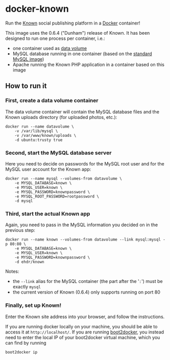 docker-known
=========

Run the [Known][1] social publishing platform in a [Docker][2] container!

This image uses the 0.6.4 ("Dunham") release of Known. It has been designed
to run one process per container, i.e.:

- one container used as [data volume][3]
- MySQL database running in one container (based on the [standard MySQL image][4])
- Apache running the Known PHP application in a container based on this image

How to run it
-----------

### First, create a data volume container
The data volume container will contain the MySQL database files and the Known
uploads directory (for uploaded photos, etc.):

    docker run --name datavolume \
        -v /var/lib/mysql \
        -v /var/www/known/uploads \
        -d ubuntu:trusty true

### Second, start the MySQL database server

Here you need to decide on passwords for the MySQL root user and for the MySQL
user account for the Known app:

    docker run --name mysql --volumes-from datavolume \
        -e MYSQL_DATABASE=known \
        -e MYSQL_USER=known \
        -e MYSQL_PASSWORD=knownpassword \
        -e MYSQL_ROOT_PASSWORD=rootpassword \
        -d mysql

### Third, start the actual Known app

Again, you need to pass in the MySQL information you decided on in the
previous step:

    docker run --name known --volumes-from datavolume --link mysql:mysql -p 80:80 \
        -e MYSQL_DATABASE=known \
        -e MYSQL_USER=known \
        -e MYSQL_PASSWORD=knownpassword \
        -d ehdr/known

Notes:

- the `--link` alias for the MySQL container (the part after the '`:`') must be
  exactly `mysql`
- the current version of Known (0.6.4) only supports running on port 80

### Finally, set up Known!
Enter the Known site address into your browser, and follow the instructions.

If you are running docker locally on your machine, you should be able to
access it at `http://localhost/`.  If you are running [boot2docker][5], you
instead need to enter the local IP of your boot2docker virtual machine, which
you can find by running

    boot2docker ip

[1]: https://withknown.com/
[2]: https://www.docker.com/
[3]: http://docs.docker.com/userguide/dockervolumes/
[4]: https://github.com/docker-library/mysql
[5]: http://boot2docker.io/

